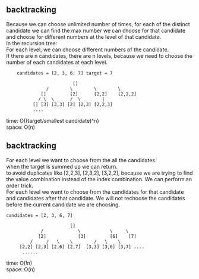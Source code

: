 ## backtracking
Because we can choose unlimited number of times, for each of the distinct candidate we can find the max number we can choose for that candidate and choose for different numbers at the level of that candidate.<br>
In the recursion tree:<br>
For each level, we can choose different numbers of the candidate.<br>
If there are n candidates, there are n levels, because we need to choose the number of each candidates at each level.<br>

		candidates = [2, 3, 6, 7] target = 7
		
				             []
			       /        \        \        \
			     []         [2]      [2,2]    [2,2,2]
			    / \  \      /  \        |    
			  [] [3] [3,3] [2] [2,3] [2,2,3]
			  ....

time: O((target/smallest candidate)^n)<br>
space: O(n)

## backtracking
For each level we want to choose from the all the candidates.<br>
when the target is summed up we can return.<br>
to avoid duplicates like [2,2,3], [2,3,2], [3,2,2], because we are trying to find the value combination instead of the index combination. We can perform an order trick.<br>
For each level we want to choose from the candidates for that candidate and candidates after that candidate. We will not rechoose the candidates before the current candidate we are choosing.<br>

	candidates = [2, 3, 6, 7]

						    []
				 /             \           \     \
				[2]            [3]         [6]    [7]
		     /     /   \    \        /   \    \
		 [2,2] [2,3] [2,6] [2,7]  [3,3] [3,6] [3,7] ....
		  ......

time: O(!n)<br>
space: O(n)

